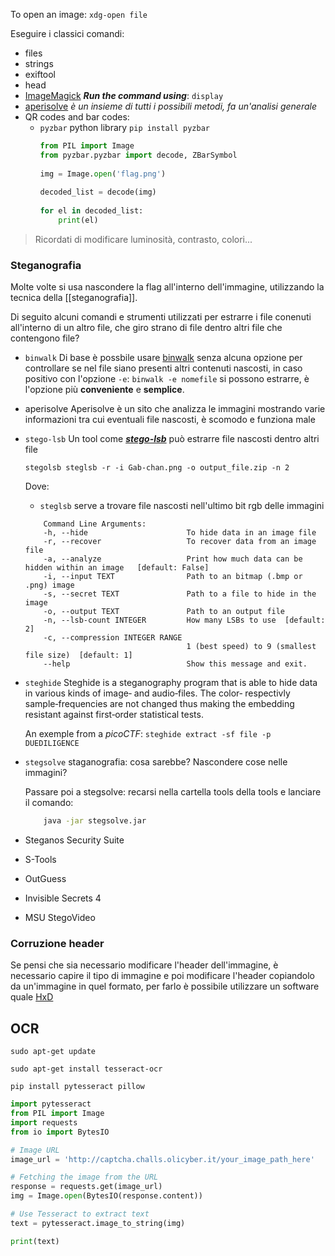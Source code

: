 To open an image: `xdg-open file`

Eseguire i classici comandi:
- files
- strings
- exiftool
- head
- [ImageMagick](#imaginemagick) ***Run the command using***: `display`
-  [aperisolve](https://www.aperisolve.com/) *è un insieme di tutti i possibili metodi, fa un'analisi generale*
- QR codes and bar codes:
    - `pyzbar` python library
      `pip install pyzbar`
      ```python
      from PIL import Image
      from pyzbar.pyzbar import decode, ZBarSymbol
    
      img = Image.open('flag.png')
    
      decoded_list = decode(img)
    
      for el in decoded_list:
          print(el)
      ```

> Ricordati di modificare luminosità, contrasto, colori...

### Steganografia
Molte volte si usa nascondere la flag all'interno dell'immagine, utilizzando la tecnica della [[steganografia]].

Di seguito alcuni comandi e strumenti utilizzati per estrarre i file conenuti all'interno di un altro file, che giro strano di file dentro altri file che contengono file?

- `binwalk`
    Di base è possbile usare [binwalk](#binwalk)  senza alcuna opzione per controllare se nel file siano presenti altri contenuti nascosti, in caso positivo con l'opzione `-e`: `binwalk -e nomefile` si possono estrarre, è l'opzione più **conveniente** e **semplice**.
- aperisolve
    Aperisolve è un sito che analizza le immagini mostrando varie informazioni tra cui eventuali file nascosti, è scomodo e funziona male
- `stego-lsb`
    Un tool come [***stego-lsb***](https://github.com/ragibson/Steganography) può estrarre file nascosti dentro altri file

    `stegolsb steglsb -r -i Gab-chan.png -o output_file.zip -n 2`

    Dove:
    - `steglsb` serve a trovare file nascosti nell'ultimo bit rgb delle immagini

    ```
        Command Line Arguments:
        -h, --hide                      To hide data in an image file
        -r, --recover                   To recover data from an image file
        -a, --analyze                   Print how much data can be hidden within an image   [default: False]
        -i, --input TEXT                Path to an bitmap (.bmp or .png) image
        -s, --secret TEXT               Path to a file to hide in the image
        -o, --output TEXT               Path to an output file
        -n, --lsb-count INTEGER         How many LSBs to use  [default: 2]
        -c, --compression INTEGER RANGE
                                        1 (best speed) to 9 (smallest file size)  [default: 1]
        --help                          Show this message and exit.
    ```
- `steghide`
    Steghide is a steganography program that is able to hide data in various kinds of image‐ and audio‐files. The color‐ respectivly sample‐frequencies are not changed thus making the embedding resistant against first‐order statistical tests.

    An exemple from a *picoCTF*: `steghide extract -sf file -p DUEDILIGENCE`
- `stegsolve`
    staganografia: cosa sarebbe? Nascondere cose nelle immagini?

    Passare poi a stegsolve: recarsi nella cartella tools della tools e lanciare il comando:
    ```bash
        java -jar stegsolve.jar
    ```
- Steganos Security Suite
- S-Tools
- OutGuess
- Invisible Secrets 4
- MSU StegoVideo

### Corruzione header 
Se pensi che sia necessario modificare l'header dell'immagine, è necessario capire il tipo di immagine e poi modificare l'header copiandolo da un'immagine in quel formato, per farlo è possibile utilizzare un software quale [HxD]()

## OCR

`sudo apt-get update`

`sudo apt-get install tesseract-ocr`

`pip install pytesseract pillow`

```python
import pytesseract
from PIL import Image
import requests
from io import BytesIO

# Image URL
image_url = 'http://captcha.challs.olicyber.it/your_image_path_here'

# Fetching the image from the URL
response = requests.get(image_url)
img = Image.open(BytesIO(response.content))

# Use Tesseract to extract text
text = pytesseract.image_to_string(img)

print(text)
```
